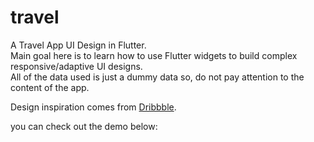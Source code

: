 # travel

A Travel App UI Design in Flutter.
<br>
Main goal here is to learn how to use Flutter widgets to build complex responsive/adaptive UI designs.
<br>
All of the data used is just a dummy data so, do not pay attention to the content of the app.

Design inspiration comes from <a href="https://dribbble.com/imran_ux">Dribbble</a>.

you can check out the demo below:

